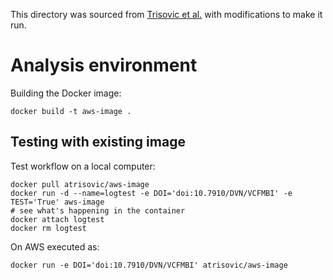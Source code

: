 This directory was sourced from [Trisovic et al.][1] with modifications to make it run.

[1]: https://github.com/atrisovic/dataverse-r-study/tree/master/docker

# Analysis environment

Building the Docker image:

```
docker build -t aws-image .
```

## Testing with existing image

Test workflow on a local computer:

```
docker pull atrisovic/aws-image
docker run -d --name=logtest -e DOI='doi:10.7910/DVN/VCFMBI' -e TEST='True' aws-image
# see what's happening in the container
docker attach logtest
docker rm logtest
```

On AWS executed as:

```
docker run -e DOI='doi:10.7910/DVN/VCFMBI' atrisovic/aws-image
```
